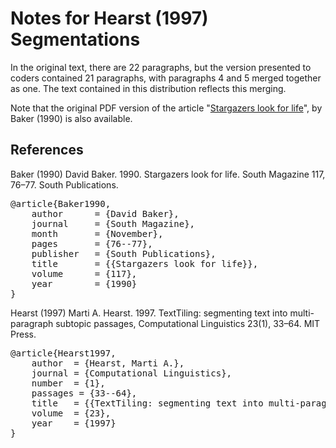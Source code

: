 Notes for Hearst (1997) Segmentations
=====================================

In the original text, there are 22 paragraphs, but the version presented to coders contained 21 paragraphs, with paragraphs 4 and 5 merged together as one.  The text contained in this distribution reflects this merging.

Note that the original PDF version of the article "[Stargazers look for life](https://github.com/downloads/cfournie/segmentation.corpora/stargazers_look_for_life.pdf)", by Baker (1990) is also available.


References
----------

Baker (1990)	David Baker. 1990. Stargazers look for life. South Magazine 117, 76–77. South Publications.

<pre>
@article{Baker1990,
	author		= {David Baker},
	journal		= {South Magazine},
	month		= {November},
	pages		= {76--77},
	publisher	= {South Publications},
	title		= {{Stargazers look for life}},
	volume		= {117},
	year		= {1990}
}
</pre>

Hearst (1997)   Marti A. Hearst. 1997. TextTiling: segmenting text into multi-paragraph subtopic passages, Computational Linguistics 23(1), 33–64. MIT Press.

<pre>
@article{Hearst1997,
    author  = {Hearst, Marti A.},
    journal = {Computational Linguistics},
    number  = {1},
    passages = {33--64},
    title   = {{TextTiling: segmenting text into multi-paragraph subtopic passages}},
    volume  = {23},
    year    = {1997}
}
</pre>
